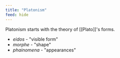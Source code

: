 ```yaml
---
title: "Platonism"
feed: hide
---
```


Platonism starts with the theory of [[Plato]]'s forms. 

- _eidos_ - "visible form"
- _morphe_ - "shape"
- _phainomena_ - "appearances"
